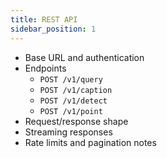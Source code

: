 ```yaml
---
title: REST API
sidebar_position: 1
---
```


- Base URL and authentication
- Endpoints
  - `POST /v1/query`
  - `POST /v1/caption`
  - `POST /v1/detect`
  - `POST /v1/point`
- Request/response shape
- Streaming responses
- Rate limits and pagination notes
